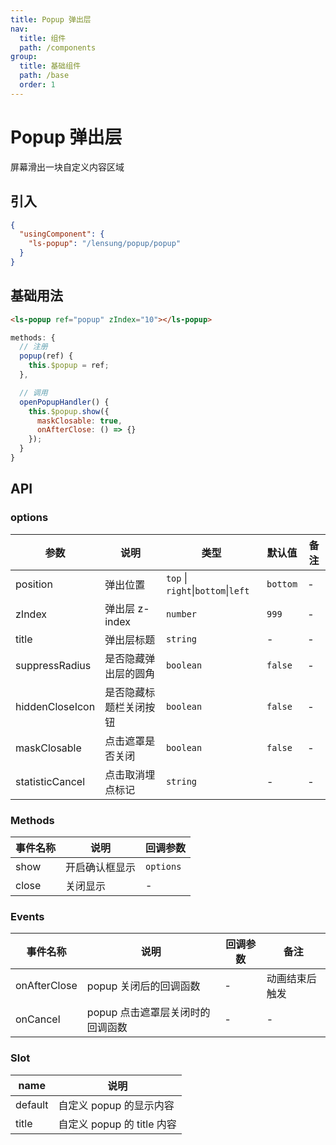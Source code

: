 ```yaml
---
title: Popup 弹出层
nav:
  title: 组件
  path: /components
group:
  title: 基础组件
  path: /base
  order: 1
---
```


# Popup 弹出层

屏幕滑出一块自定义内容区域

## 引入

```json
{
  "usingComponent": {
    "ls-popup": "/lensung/popup/popup"
  }
}
```

## 基础用法

```html
<ls-popup ref="popup" zIndex="10"></ls-popup>
```

```js
methods: {
  // 注册
  popup(ref) {
    this.$popup = ref;
  },

  // 调用
  openPopupHandler() {
    this.$popup.show({
      maskClosable: true,
      onAfterClose: () => {}
    });
  }
}
```

## API

### options

| 参数            | 说明                   | 类型                               | 默认值   | 备注 |
| --------------- | ---------------------- | ---------------------------------- | -------- | ---- |
| position        | 弹出位置               | `top` \| `right`\|`bottom`\|`left` | `bottom` | -    |
| zIndex          | 弹出层 z-index         | `number`                           | `999`    | -    |
| title           | 弹出层标题             | `string`                           | -        | -    |
| suppressRadius  | 是否隐藏弹出层的圆角   | `boolean`                          | `false`  | -    |
| hiddenCloseIcon | 是否隐藏标题栏关闭按钮 | `boolean`                          | `false`  | -    |
| maskClosable    | 点击遮罩是否关闭       | `boolean`                          | `false`  | -    |
| statisticCancel | 点击取消埋点标记       | `string`                           | -        | -    |

### Methods

| 事件名称 | 说明           | 回调参数  |
| -------- | -------------- | --------- |
| show     | 开启确认框显示 | `options` |
| close    | 关闭显示       | -         |

### Events

| 事件名称     | 说明                             | 回调参数 | 备注           |
| ------------ | -------------------------------- | -------- | -------------- |
| onAfterClose | popup 关闭后的回调函数           | -        | 动画结束后触发 |
| onCancel     | popup 点击遮罩层关闭时的回调函数 | -        | -              |

### Slot

| name    | 说明                       |
| ------- | -------------------------- |
| default | 自定义 popup 的显示内容    |
| title   | 自定义 popup 的 title 内容 |

